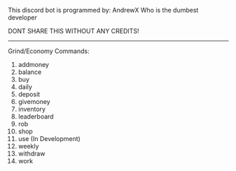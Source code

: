 This discord bot is programmed by: AndrewX
Who is the dumbest developer

DONT SHARE THIS WITHOUT ANY CREDITS!
___________________________________

Grind/Economy Commands:

1. addmoney
2. balance
3. buy
4. daily
5. deposit
6. givemoney
7. inventory
8. leaderboard
9. rob
10. shop
11. use (In Development)
12. weekly
13. withdraw
14. work
